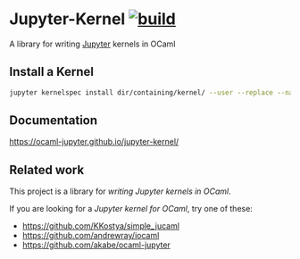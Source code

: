 # Jupyter-Kernel [![build](https://github.com/ocaml-jupyter/jupyter-kernel/actions/workflows/main.yml/badge.svg)](https://github.com/ocaml-jupyter/jupyter-kernel/actions/workflows/main.yml)

A library for writing [Jupyter](https://jupyter.org) kernels in OCaml

## Install a Kernel

```sh
jupyter kernelspec install dir/containing/kernel/ --user --replace --name=<name>
```

## Documentation

https://ocaml-jupyter.github.io/jupyter-kernel/

## Related work

This project is a library for *writing Jupyter kernels in OCaml*.

If you are looking for a *Jupyter kernel for OCaml*, try one of these:
- https://github.com/KKostya/simple_jucaml
- https://github.com/andrewray/iocaml
- https://github.com/akabe/ocaml-jupyter
